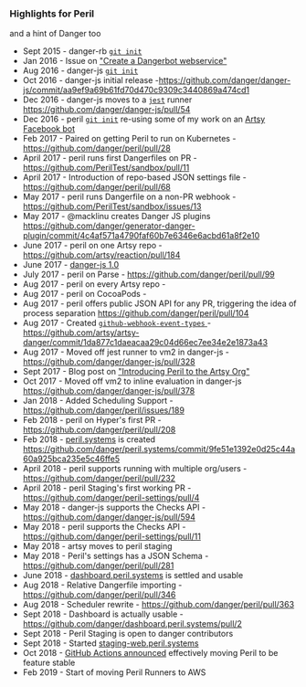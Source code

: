 ### Highlights for Peril

and a hint of Danger too

- Sept 2015 - danger-rb
  [`git init`](https://github.com/danger/danger/commit/54bff6406a9f3a880f00e14c13a2314f9e7173e0#diff-9879d6db96fd29134fc802214163b95a)
- Jan 2016 - Issue on ["Create a Dangerbot webservice"](https://github.com/danger/danger/issues/42)
- Aug 2016 - danger-js
  [`git init`](https://github.com/danger/danger-js/commit/88fce3398975e9e6e36a2f588b70763d9522b3e0#diff-9879d6db96fd29134fc802214163b95a)
- Oct 2016 - danger-js initial
  release -https://github.com/danger/danger-js/commit/aa9ef9a69b61fd70d470c9309c3440869a474cd1
- Dec 2016 - danger-js moves to a [`jest`](https://facebook.github.io/jest/) runner
  https://github.com/danger/danger-js/pull/54
- Dec 2016 - peril
  [`git init`](https://github.com/danger/peril/commit/a2fe93f0945b33fac3d2f198c03e253bf64e9733#diff-9879d6db96fd29134fc802214163b95a)
  re-using some of my work on an [Artsy Facebook bot](https://github.com/artsy/mitosis)
- Feb 2017 - Paired on getting Peril to run on Kubernetes - https://github.com/danger/peril/pull/28
- April 2017 - peril runs first Dangerfiles on PR - https://github.com/PerilTest/sandbox/pull/11
- April 2017 - Introduction of repo-based JSON settings file - https://github.com/danger/peril/pull/68
- May 2017 - peril runs Dangerfile on a non-PR webhook - https://github.com/PerilTest/sandbox/issues/13
  <a href=" https://twitter.com/orta/status/859184366815260673"><img src="https://user-images.githubusercontent.com/49038/39097791-55938788-4659-11e8-8f73-53c3480bfb15.png" height=12></a>
- May 2017 - @macklinu creates Danger JS plugins
  https://github.com/danger/generator-danger-plugin/commit/4c4af571a4790faf60b7e6346e6acbd61a8f2e10
- June 2017 - peril on one Artsy repo - https://github.com/artsy/reaction/pull/184
  <a href="https://twitter.com/orta/status/859184366815260673"><img src="https://user-images.githubusercontent.com/49038/39097791-55938788-4659-11e8-8f73-53c3480bfb15.png" height=12></a>
- June 2017 - [danger-js 1.0](http://artsy.github.io/blog/2017/06/30/danger-one-oh-again/)
- July 2017 - peril on Parse - https://github.com/danger/peril/pull/99
- Aug 2017 - peril on every Artsy repo -
  <a href="https://twitter.com/orta/status/897839771896221696"><img src="https://user-images.githubusercontent.com/49038/39097791-55938788-4659-11e8-8f73-53c3480bfb15.png" height=12></a>
- Aug 2017 - peril on CocoaPods -
  <a href="https://twitter.com/orta/status/898985105192046592"><img src="https://user-images.githubusercontent.com/49038/39097791-55938788-4659-11e8-8f73-53c3480bfb15.png" height=12></a>
- Aug 2017 - peril offers public JSON API for any PR, triggering the idea of process separation
  https://github.com/danger/peril/pull/104
- Aug 2017 - Created [`github-webhook-event-types` ](https://www.npmjs.com/package/github-webhook-event-types) -
  https://github.com/artsy/artsy-danger/commit/1da877c1daeacaa29c04d66ec7ee34e2e1873a43
- Aug 2017 - Moved off jest runner to vm2 in danger-js - https://github.com/danger/danger-js/pull/328
- Sept 2017 - Blog post on
  ["Introducing Peril to the Artsy Org"](http://artsy.github.io/blog/2017/09/04/Introducing-Peril/)
- Oct 2017 - Moved off vm2 to inline evaluation in danger-js https://github.com/danger/danger-js/pull/378
- Jan 2018 - Added Scheduling Support - https://github.com/danger/peril/issues/189
- Feb 2018 - peril on Hyper's first PR - https://github.com/danger/peril/pull/208
  <a href="https://twitter.com/orta/status/967523530740043776"><img src="https://user-images.githubusercontent.com/49038/39097791-55938788-4659-11e8-8f73-53c3480bfb15.png" height=12></a>
- Feb 2018 - [peril.systems](https://peril.systems) is created
  https://github.com/danger/peril.systems/commit/9fe51e1392e0d25c44a60a925bca235e5c46ffe5
- April 2018 - peril supports running with multiple org/users - https://github.com/danger/peril/pull/232
- April 2018 - peril Staging's first working PR - https://github.com/danger/peril-settings/pull/4
- May 2018 - danger-js supports the Checks API - https://github.com/danger/danger-js/pull/594
- May 2018 - peril supports the Checks API - https://github.com/danger/peril-settings/pull/11
- May 2018 - artsy moves to peril staging
- May 2018 - Peril's settings has a JSON Schema -https://github.com/danger/peril/pull/281
- June 2018 - [dashboard.peril.systems](https://github.com/danger/dashboard.peril.systems) is settled and usable
- Aug 2018 - Relative Dangerfile importing - https://github.com/danger/peril/pull/346
- Aug 2018 - Scheduler rewrite - https://github.com/danger/peril/pull/363
- Sept 2018 - Dashboard is actually usable - https://github.com/danger/dashboard.peril.systems/pull/2
- Sept 2018 - Peril Staging is open to danger contributors
  <a href="https://twitter.com/orta/status/1041374794275536901"><img src="https://user-images.githubusercontent.com/49038/39097791-55938788-4659-11e8-8f73-53c3480bfb15.png" height=12></a>
- Sept 2018 - Started [staging-web.peril.systems](https://staging-web.peril.systems)
- Oct 2018 - [GitHub Actions announced](https://developer.github.com/actions/) effectively moving Peril to be feature
  stable
- Feb 2019 - Start of moving Peril Runners to AWS
